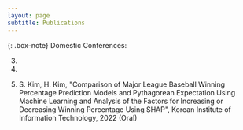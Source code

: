 ```yaml
---
layout: page
subtitle: Publications
---
```


{: .box-note}
Domestic Conferences:

3. 

2. 

1. S. Kim, H. Kim, "Comparison of Major League Baseball Winning Percentage Prediction Models and Pythagorean Expectation Using Machine Learning and Analysis of the Factors for Increasing or Decreasing Winning Percentage Using SHAP", Korean Institute of Information Technology, 2022 (Oral)